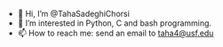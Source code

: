 - 👋 Hi, I’m @TahaSadeghiChorsi
- 👀 I’m interested in Python, C and bash programming.
- 📫 How to reach me: send an email to taha4@usf.edu

<!---
TahaSadeghi93/TahaSadeghi93 is a ✨ special ✨ repository because its `README.md` (this file) appears on your GitHub profile.
You can click the Preview link to take a look at your changes.
--->
